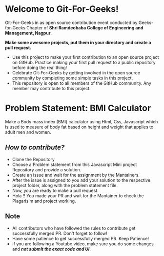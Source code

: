 # Welcome to Git-For-Geeks!

Git-For-Geeks in as open source contribution event conducted by Geeks-for-Geeks Chapter of **Shri Ramdeobaba College of Engineering and Management, Nagpur**.

**Make some awesome projects, put them in your directory and create a pull request.**

- Use this project to make your first contribution to an open source project on GitHub. Practice making your first pull request to a public repository before doing the real thing!
- Celebrate Git-For-Geeks by getting involved in the open source community by completing some simple tasks in this project.
- This repository is open to all members of the GitHub community. Any member may contribute to this project.

# Problem Statement: BMI Calculator

Make a Body mass index (BMI) calculator using Html, Css, Javascript which is used to measure of body fat based on height and weight that applies to adult men and women.

## *****How to contribute?*****

- Clone the Repository
- Choose a Problem statement from this Javascript Mini project Repository and provide a solution.
- Create an issue and wait for the assignment by the Mantainers.
- After the issue is assigned to you add your solution to the respective project folder, along with the problem statement file.
- Now, you are ready to make a pull request.
- Hola !! You made your PR and wait for the Mantainer to check the Plagarisim and project working.

## Note

- All contributors who have followed the rules to contribute get successfully merged PR. Don't forget to follow!
- Have some patience to get successfully merged PR. Keep Patience!
- If you are following a Youtube video, make sure you do some changes and *****not submit the exact code and UI*****.